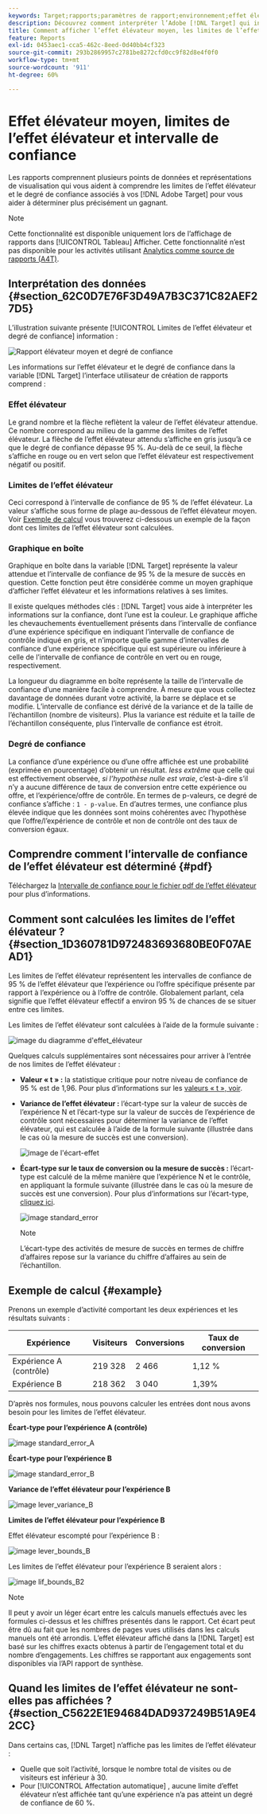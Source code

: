 ```yaml
---
keywords: Target;rapports;paramètres de rapport;environnement;effet élévateur;limite de l’effet élévateur;variance;confiance;contrôle
description: Découvrez comment interpréter l’Adobe [!DNL Target] qui incluent des points de données et des représentations de visualisation afin de vous aider à comprendre les limites de l’effet élévateur et le degré de confiance de vos activités.
title: Comment afficher l’effet élévateur moyen, les limites de l’effet élévateur et l’intervalle de confiance ?
feature: Reports
exl-id: 0453aec1-cca5-462c-8eed-0d40bb4cf323
source-git-commit: 293b2869957c2781be8272cfd0cc9f82d8e4f0f0
workflow-type: tm+mt
source-wordcount: '911'
ht-degree: 60%

---
```


# Effet élévateur moyen, limites de l’effet élévateur et intervalle de confiance

Les rapports comprennent plusieurs points de données et représentations de visualisation qui vous aident à comprendre les limites de l’effet élévateur et le degré de confiance associés à vos [!DNL Adobe Target] pour vous aider à déterminer plus précisément un gagnant.

>[!NOTE]
>
>Cette fonctionnalité est disponible uniquement lors de l’affichage de rapports dans [!UICONTROL Tableau] Afficher. Cette fonctionnalité n’est pas disponible pour les activités utilisant [Analytics comme source de rapports (A4T)](/help/main/c-integrating-target-with-mac/a4t/a4t.md#concept_7540C8C04259434AB6EE33B09F47A1DE).

## Interprétation des données {#section_62C0D7E76F3D49A7B3C371C82AEF27D5}

L’illustration suivante présente [!UICONTROL Limites de l’effet élévateur et degré de confiance] information :

![Rapport élévateur moyen et degré de confiance](/help/main/c-reports/c-report-settings/assets/lift-screenshot-new.png)

Les informations sur l’effet élévateur et le degré de confiance dans la variable [!DNL Target] l’interface utilisateur de création de rapports comprend :

### Effet élévateur

Le grand nombre et la flèche reflètent la valeur de l’effet élévateur attendue. Ce nombre correspond au milieu de la gamme des limites de l’effet élévateur. La flèche de l’effet élévateur attendu s’affiche en gris jusqu’à ce que le degré de confiance dépasse 95 %. Au-delà de ce seuil, la flèche s’affiche en rouge ou en vert selon que l’effet élévateur est respectivement négatif ou positif.

### Limites de l’effet élévateur

Ceci correspond à l’intervalle de confiance de 95 % de l’effet élévateur. La valeur s’affiche sous forme de plage au-dessous de l’effet élévateur moyen. Voir [Exemple de calcul](#example) vous trouverez ci-dessous un exemple de la façon dont ces limites de l’effet élévateur sont calculées.

### Graphique en boîte

Graphique en boîte dans la variable [!DNL Target] représente la valeur attendue et l’intervalle de confiance de 95 % de la mesure de succès en question. Cette fonction peut être considérée comme un moyen graphique d’afficher l’effet élévateur et les informations relatives à ses limites.

Il existe quelques méthodes clés : [!DNL Target] vous aide à interpréter les informations sur la confiance, dont l’une est la couleur. Le graphique affiche les chevauchements éventuellement présents dans l’intervalle de confiance d’une expérience spécifique en indiquant l’intervalle de confiance de contrôle indiqué en gris, et n’importe quelle gamme d’intervalles de confiance d’une expérience spécifique qui est supérieure ou inférieure à celle de l’intervalle de confiance de contrôle en vert ou en rouge, respectivement.

La longueur du diagramme en boîte représente la taille de l’intervalle de confiance d’une manière facile à comprendre. À mesure que vous collectez davantage de données durant votre activité, la barre se déplace et se modifie. L’intervalle de confiance est dérivé de la variance et de la taille de l’échantillon (nombre de visiteurs). Plus la variance est réduite et la taille de l’échantillon conséquente, plus l’intervalle de confiance est étroit.

### Degré de confiance

La confiance d’une expérience ou d’une offre affichée est une probabilité (exprimée en pourcentage) d’obtenir un résultat. _less extrême_ que celle qui est effectivement observée, _si l’hypothèse nulle est vraie_, c’est-à-dire s’il n’y a aucune différence de taux de conversion entre cette expérience ou offre, et l’expérience/offre de contrôle. En termes de p-valeurs, ce degré de confiance s’affiche : `1 - p-value`. En d’autres termes, une confiance plus élevée indique que les données sont moins cohérentes avec l’hypothèse que l’offre/l’expérience de contrôle et non de contrôle ont des taux de conversion égaux.

## Comprendre comment l’intervalle de confiance de l’effet élévateur est déterminé {#pdf}

Téléchargez la [Intervalle de confiance pour le fichier pdf de l’effet élévateur](/help/main/assets/confidence_interval_lift.pdf) pour plus d’informations.

## Comment sont calculées les limites de l’effet élévateur ? {#section_1D360781D972483693680BE0F07AEAD1}

Les limites de l’effet élévateur représentent les intervalles de confiance de 95 % de l’effet élévateur que l’expérience ou l’offre spécifique présente par rapport à l’expérience ou à l’offre de contrôle. Globalement parlant, cela signifie que l’effet élévateur effectif a environ 95 % de chances de se situer entre ces limites.

Les limites de l’effet élévateur sont calculées à l’aide de la formule suivante :

![image du diagramme d&#39;effet_élévateur](assets/lift_diagram.png)

Quelques calculs supplémentaires sont nécessaires pour arriver à l’entrée de nos limites de l’effet élévateur :

* **Valeur « t » :** la statistique critique pour notre niveau de confiance de 95 % est de 1,96. Pour plus d’informations sur les [valeurs « t », voir](https://en.wikipedia.org/wiki/T-statistic).
* **Variance de l’effet élévateur :** l’écart-type sur la valeur de succès de l’expérience N et l’écart-type sur la valeur de succès de l’expérience de contrôle sont nécessaires pour déterminer la variance de l’effet élévateur, qui est calculée à l’aide de la formule suivante (illustrée dans le cas où la mesure de succès est une conversion).

   ![image de l&#39;écart-effet](assets/lift_variance.png)

* **Écart-type sur le taux de conversion ou la mesure de succès :** l’écart-type est calculé de la même manière que l’expérience N et le contrôle, en appliquant la formule suivante (illustrée dans le cas où la mesure de succès est une conversion). Pour plus d’informations sur l’écart-type, [cliquez ici](https://en.wikipedia.org/wiki/Standard_error).

   ![image standard_error](assets/standard_error.png)

   >[!NOTE]
   >
   >L’écart-type des activités de mesure de succès en termes de chiffre d’affaires repose sur la variance du chiffre d’affaires au sein de l’échantillon.

## Exemple de calcul {#example}

Prenons un exemple d’activité comportant les deux expériences et les résultats suivants :

| Expérience | Visiteurs | Conversions | Taux de conversion |
|--- |--- |--- |--- |
| Expérience A (contrôle) | 219 328 | 2 466 | 1,12 % |
| Expérience B | 218 362 | 3 040 | 1,39% |

D’après nos formules, nous pouvons calculer les entrées dont nous avons besoin pour les limites de l’effet élévateur.

**Écart-type pour l’expérience A (contrôle)**

![image standard_error_A](assets/standard_error_A.png)

**Écart-type pour l’expérience B**

![image standard_error_B](assets/standard_error_B.png)

**Variance de l’effet élévateur pour l’expérience B**

![image lever_variance_B](assets/lift_variance_B.png)

**Limites de l’effet élévateur pour l’expérience B**

Effet élévateur escompté pour l’expérience B :

![image lever_bounds_B](assets/lift_bounds_B.png)

Les limites de l’effet élévateur pour l’expérience B seraient alors :

![image lif_bounds_B2](assets/lift_bounds_B2.png)

>[!NOTE]
>
>Il peut y avoir un léger écart entre les calculs manuels effectués avec les formules ci-dessus et les chiffres présentés dans le rapport. Cet écart peut être dû au fait que les nombres de pages vues utilisés dans les calculs manuels ont été arrondis. L’effet élévateur affiché dans la [!DNL Target] est basé sur les chiffres exacts obtenus à partir de l’engagement total et du nombre d’engagements. Les chiffres se rapportant aux engagements sont disponibles via l’API rapport de synthèse.

## Quand les limites de l’effet élévateur ne sont-elles pas affichées ? {#section_C5622E1E94684DAD937249B51A9E42CC}

Dans certains cas, [!DNL Target] n’affiche pas les limites de l’effet élévateur :

* Quelle que soit l’activité, lorsque le nombre total de visites ou de visiteurs est inférieur à 30.
* Pour [!UICONTROL Affectation automatique] , aucune limite d’effet élévateur n’est affichée tant qu’une expérience n’a pas atteint un degré de confiance de 60 %.

